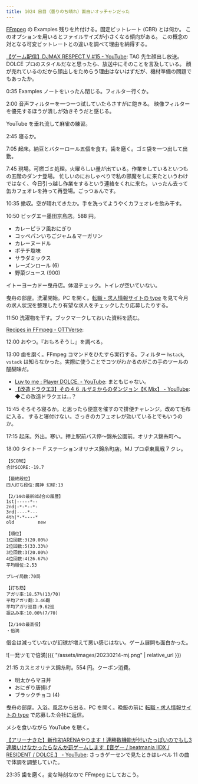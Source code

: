 ```yaml
---
title: 1024 日目（曇りのち晴れ）面白いオッチャンだった
---
```


[FFmpeg] の Examples 残りを片付ける。固定ビットレート (CBR) とは何か。
このオプションを用いるとファイルサイズが小さくなる傾向がある。
この概念の対となる可変ビットレートとの違いを調べて理由を納得する。

[【ゲーム配信】DJMAX RESPECT V #15 - YouTube](https://www.youtube.com/watch?v=ce2AGfWo284):
TAG 先生顔出し放送。DOLCE プロのスタイルだなと思ったら、放送中にそのことを言及している。
顔が売れているのだから顔出しをためらう理由はないはずだが、機材準備の問題でもあったか。

0:35 Examples ノートをいったん閉じる。フィルター行くか。

2:00 音声フィルターを一つ一つ試していたらさすがに飽きる。
映像フィルターを優先するほうが潰しが効きそうだと感じる。

YouTube を垂れ流して麻雀の練習。

2:45 寝るか。

7:05 起床。納豆とバターロール五個を食す。歯を磨く。ゴミ袋を一つ出して出勤。

7:45 現場。可燃ゴミ処理。火曜らしい量が出ている。作業をしているといつもの五階のダンナ登場。
忙しいのにおしゃべりで私の邪魔をしに来たというわけではなく、今日引っ越し作業をするという連絡をくれに来た。
いったん去って缶カフェオレを持って再登場。ごっつぁんです。

10:35 撤収。空が晴れてきたか。手を洗ってようやくカフェオレを飲み干す。

10:50 ビッグエー墨田京島店。588 円。

* カレーピラフ風おにぎり
* コッペパンいちごジャム＆マーガリン
* カレーヌードル
* ポテチ塩味
* サラダミックス
* レーズンロール (6)
* 野菜ジュース (900)

イトーヨーカドー曳舟店。体温チェック。トイレが空いていない。

曳舟の部屋。洗濯開始。PC を開く。[転職・求人情報サイトの type](https://type.jp/)
を見て今月の求人状況を整理したり有望な求人をチェックしたり応募したりする。

11:50 洗濯物を干す。ブックマークしておいた資料を読む。

[Recipes in FFmpeg - OTTVerse](https://ottverse.com/recipes-in-ffmpeg/):

12:00 おやつ。『おもろそうし』を調べる。

13:00 歯を磨く。FFmpeg コマンドをひたすら実行する。フィルター
`hstack`, `vstack` は知らなかった。実際に使うことでコツがわかるのがこの手のツールの醍醐味だ。

* [Luv to me : Player DOLCE. - YouTube](https://www.youtube.com/watch?v=491BFHwito8):
  まともじゃない。
* [【改造ドラクエ3】その４６ ルザミからのダンジョン【K Mix】 - YouTube](https://www.youtube.com/watch?v=AzeFHi26S-s):
  ◆この改造ドラクエは…？

15:45 そろそろ寝るか。と思ったら便意を催すので排便チャレンジ。改めて毛布に入る。
すると寝付けない。さっきのカフェオレが効いているとでもいうのか。

17:15 起床。外出。寒い。押上駅前バス停～錦糸公園前。オリナス錦糸町へ。

18:00 タイトー F ステーションオリナス錦糸町店。MJ プロ卓東風戦 7 クレ。

```text
【SCORE】
合計SCORE:-19.7

【最終段位】
四人打ち段位:魔神 幻球:13

【2/14の最新8試合の履歴】
1st|-----*--
2nd|-*-*--*-
3rd|----*---
4th|*-*----*
old         new

【順位】
1位回数:3(20.00%)
2位回数:5(33.33%)
3位回数:3(20.00%)
4位回数:4(26.67%)
平均順位:2.53

プレイ局数:70局

【打ち筋】
アガリ率:18.57%(13/70)
平均アガリ翻:3.46翻
平均アガリ巡目:9.62巡
振込み率:10.00%(7/70)

【2/14の最高役】
・倍満
```

借金は減っていないが幻球が増えて悪い感じはない。ゲーム展開も面白かった。

![一発ツモで倍満]({{ "/assets/images/20230214-mj.png" | relative_url }})

21:15 カスミオリナス錦糸町。554 円。クーポン消費。

* 明太からマヨ丼
* おにぎり唐揚げ
* ブラックチョコ (4)

曳舟の部屋。入浴。風呂から出る。PC を開く。晩飯の前に
[転職・求人情報サイトの type](https://type.jp/) で応募した会社に返信。

メシを食いながら YouTube を聴く。

[【アリーナきた】新作初ARENAやります！連勝数機能が付いたっぽいのでもし3連勝いけなかったらなんか罰ゲームします【音ゲー / beatmania IIDX / RESIDENT / DOLCE.】 - YouTube](https://www.youtube.com/watch?v=7jfQroJQlhU):
さっきゲーセンで見たときはレベル 11 の曲で体調を調整していた。

23:35 歯を磨く。変な時刻なので FFmpeg にしておこう。

[ffmpeg]: https://ffmpeg.org/ffmpeg.html
